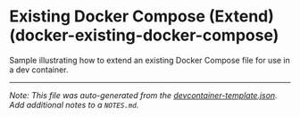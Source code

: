
# Existing Docker Compose (Extend) (docker-existing-docker-compose)

Sample illustrating how to extend an existing Docker Compose file for use in a dev container.





---

_Note: This file was auto-generated from the [devcontainer-template.json](https://github.com/igecloudsdev/creativehub-containers/blob/main/src/docker-existing-docker-compose/devcontainer-template.json).  Add additional notes to a `NOTES.md`._
